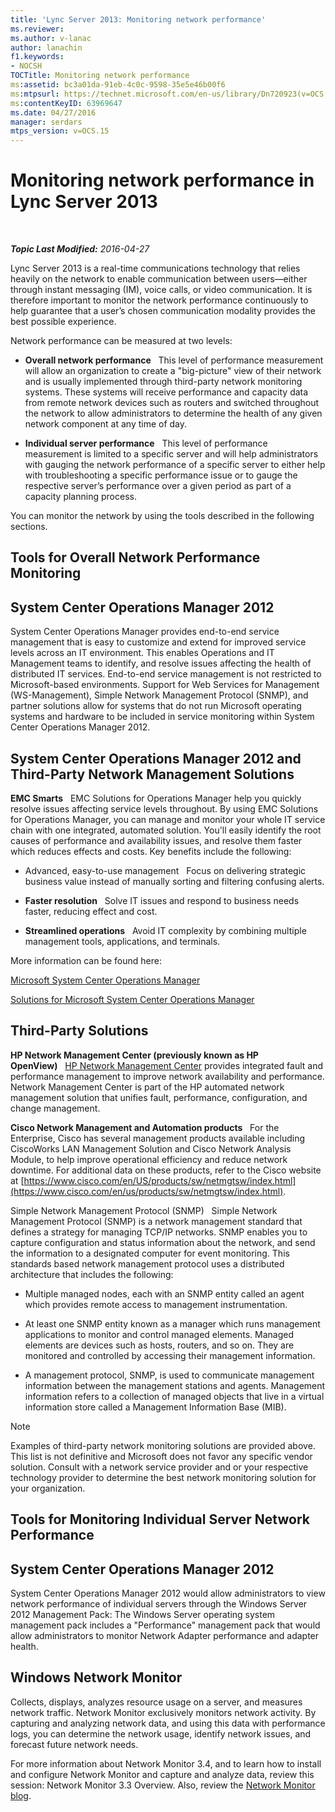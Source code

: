 ```yaml
---
title: 'Lync Server 2013: Monitoring network performance'
ms.reviewer: 
ms.author: v-lanac
author: lanachin
f1.keywords:
- NOCSH
TOCTitle: Monitoring network performance
ms:assetid: bc3a01da-91eb-4c0c-9598-35e5e46b00f6
ms:mtpsurl: https://technet.microsoft.com/en-us/library/Dn720923(v=OCS.15)
ms:contentKeyID: 63969647
ms.date: 04/27/2016
manager: serdars
mtps_version: v=OCS.15
---
```


<div data-xmlns="http://www.w3.org/1999/xhtml">

<div class="topic" data-xmlns="http://www.w3.org/1999/xhtml" data-msxsl="urn:schemas-microsoft-com:xslt" data-cs="https://msdn.microsoft.com/">

<div data-asp="https://msdn2.microsoft.com/asp">

# Monitoring network performance in Lync Server 2013

</div>

<div id="mainSection">

<div id="mainBody">

<span> </span>

_**Topic Last Modified:** 2016-04-27_

Lync Server 2013 is a real-time communications technology that relies heavily on the network to enable communication between users—either through instant messaging (IM), voice calls, or video communication. It is therefore important to monitor the network performance continuously to help guarantee that a user’s chosen communication modality provides the best possible experience.

Network performance can be measured at two levels:

  - **Overall network performance**   This level of performance measurement will allow an organization to create a "big-picture" view of their network and is usually implemented through third-party network monitoring systems. These systems will receive performance and capacity data from remote network devices such as routers and switched throughout the network to allow administrators to determine the health of any given network component at any time of day.

  - **Individual server performance**   This level of performance measurement is limited to a specific server and will help administrators with gauging the network performance of a specific server to either help with troubleshooting a specific performance issue or to gauge the respective server’s performance over a given period as part of a capacity planning process.

You can monitor the network by using the tools described in the following sections.

<div>

## Tools for Overall Network Performance Monitoring

<div>

## System Center Operations Manager 2012

System Center Operations Manager provides end-to-end service management that is easy to customize and extend for improved service levels across an IT environment. This enables Operations and IT Management teams to identify, and resolve issues affecting the health of distributed IT services. End-to-end service management is not restricted to Microsoft-based environments. Support for Web Services for Management (WS-Management), Simple Network Management Protocol (SNMP), and partner solutions allow for systems that do not run Microsoft operating systems and hardware to be included in service monitoring within System Center Operations Manager 2012.

</div>

<div>

## System Center Operations Manager 2012 and Third-Party Network Management Solutions

**EMC Smarts**   EMC Solutions for Operations Manager help you quickly resolve issues affecting service levels throughout. By using EMC Solutions for Operations Manager, you can manage and monitor your whole IT service chain with one integrated, automated solution. You'll easily identify the root causes of performance and availability issues, and resolve them faster which reduces effects and costs. Key benefits include the following:

  - Advanced, easy-to-use management   Focus on delivering strategic business value instead of manually sorting and filtering confusing alerts.

  - **Faster resolution**   Solve IT issues and respond to business needs faster, reducing effect and cost.

  - **Streamlined operations**   Avoid IT complexity by combining multiple management tools, applications, and terminals.

More information can be found here:

[Microsoft System Center Operations Manager](https://go.microsoft.com/fwlink/p/?linkid=243651)

[Solutions for Microsoft System Center Operations Manager](http://www.emc.com/collateral/software/data-sheet/h6135-server-manager-ds.pdf)

</div>

<div>

## Third-Party Solutions

**HP Network Management Center (previously known as HP OpenView)**   [HP Network Management Center](http://www8.hp.com/us/en/software-solutions/network-management/index.html?%26zn=bto%26cp=1-11-15-119_4000_100__) provides integrated fault and performance management to improve network availability and performance. Network Management Center is part of the HP automated network management solution that unifies fault, performance, configuration, and change management.

**Cisco Network Management and Automation products**   For the Enterprise, Cisco has several management products available including CiscoWorks LAN Management Solution and Cisco Network Analysis Module, to help improve operational efficiency and reduce network downtime. For additional data on these products, refer to the Cisco website at [https://www.cisco.com/en/US/products/sw/netmgtsw/index.html](https://www.cisco.com/en/us/products/sw/netmgtsw/index.html).

Simple Network Management Protocol (SNMP)   Simple Network Management Protocol (SNMP) is a network management standard that defines a strategy for managing TCP/IP networks. SNMP enables you to capture configuration and status information about the network, and send the information to a designated computer for event monitoring. This standards based network management protocol uses a distributed architecture that includes the following:

  - Multiple managed nodes, each with an SNMP entity called an agent which provides remote access to management instrumentation.

  - At least one SNMP entity known as a manager which runs management applications to monitor and control managed elements. Managed elements are devices such as hosts, routers, and so on. They are monitored and controlled by accessing their management information.

  - A management protocol, SNMP, is used to communicate management information between the management stations and agents. Management information refers to a collection of managed objects that live in a virtual information store called a Management Information Base (MIB).

<div>


> [!NOTE]  
> Examples of third-party network monitoring solutions are provided above. This list is not definitive and Microsoft does not favor any specific vendor solution. Consult with a network service provider and or your respective technology provider to determine the best network monitoring solution for your organization.



</div>

</div>

</div>

<div>

## Tools for Monitoring Individual Server Network Performance

<div>

## System Center Operations Manager 2012

System Center Operations Manager 2012 would allow administrators to view network performance of individual servers through the Windows Server 2012 Management Pack: The Windows Server operating system management pack includes a "Performance" management pack that would allow administrators to monitor Network Adapter performance and adapter health.

</div>

<div>

## Windows Network Monitor

Collects, displays, analyzes resource usage on a server, and measures network traffic. Network Monitor exclusively monitors network activity. By capturing and analyzing network data, and using this data with performance logs, you can determine the network usage, identify network issues, and forecast future network needs.

For more information about Network Monitor 3.4, and to learn how to install and configure Network Monitor and capture and analyze data, review this session: Network Monitor 3.3 Overview. Also, review the [Network Monitor blog](https://blogs.technet.com/b/netmon/).

</div>

</div>

</div>

<span> </span>

</div>

</div>

</div>

